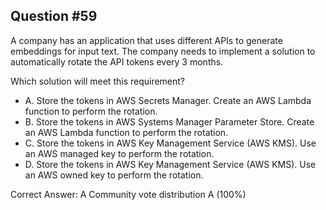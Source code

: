 ## Question #59

A company has an application that uses different APIs to generate embeddings for input text. The company needs to implement a solution to automatically rotate the API tokens every 3 months.

Which solution will meet this requirement?

- A. Store the tokens in AWS Secrets Manager. Create an AWS Lambda function to perform the rotation.
- B. Store the tokens in AWS Systems Manager Parameter Store. Create an AWS Lambda function to perform the rotation.
- C. Store the tokens in AWS Key Management Service (AWS KMS). Use an AWS managed key to perform the rotation.
- D. Store the tokens in AWS Key Management Service (AWS KMS). Use an AWS owned key to perform the rotation. 

Correct Answer: 
A Community vote distribution A (100%)